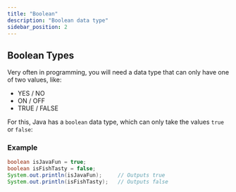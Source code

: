 ```yaml
---
title: "Boolean"
description: "Boolean data type"
sidebar_position: 2
---
```

## Boolean Types

Very often in programming, you will need a data type that can only have one of two values, like:

-   YES / NO
-   ON / OFF
-   TRUE / FALSE

For this, Java has a `boolean` data type, which can only take the values `true` or `false`:

### Example

```java
boolean isJavaFun = true;
boolean isFishTasty = false;
System.out.println(isJavaFun);     // Outputs true
System.out.println(isFishTasty);   // Outputs false
```